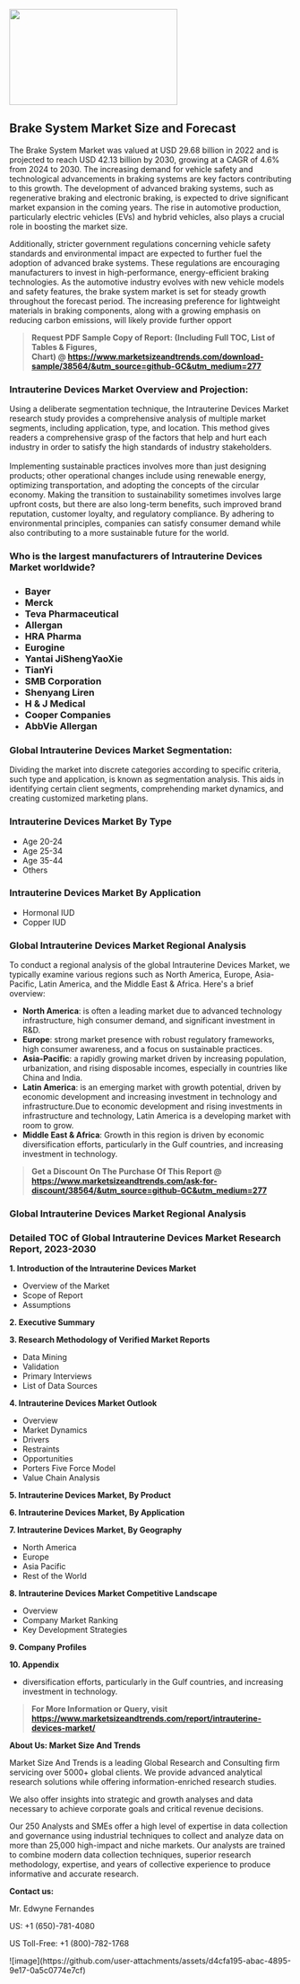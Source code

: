 <p><img class="alignnone size-medium wp-image-20088" src="https://ffe5etoiles.com/wp-content/uploads/2024/12/MST1-300x171.png" alt="" width="300" height="171" /></p><h2>Brake System Market Size and Forecast</h2><p>The Brake System Market was valued at USD 29.68 billion in 2022 and is projected to reach USD 42.13 billion by 2030, growing at a CAGR of 4.6% from 2024 to 2030. The increasing demand for vehicle safety and technological advancements in braking systems are key factors contributing to this growth. The development of advanced braking systems, such as regenerative braking and electronic braking, is expected to drive significant market expansion in the coming years. The rise in automotive production, particularly electric vehicles (EVs) and hybrid vehicles, also plays a crucial role in boosting the market size.</p><p>Additionally, stricter government regulations concerning vehicle safety standards and environmental impact are expected to further fuel the adoption of advanced brake systems. These regulations are encouraging manufacturers to invest in high-performance, energy-efficient braking technologies. As the automotive industry evolves with new vehicle models and safety features, the brake system market is set for steady growth throughout the forecast period. The increasing preference for lightweight materials in braking components, along with a growing emphasis on reducing carbon emissions, will likely provide further opport</p><blockquote id="" class=""><strong>Request PDF Sample Copy of Report: (Including Full TOC, List of Tables &amp; Figures, Chart)&nbsp;@&nbsp;<strong><a href="https://www.marketsizeandtrends.com/download-sample/38564/&utm_source=github-GC&utm_medium=277" target="_blank">https://www.marketsizeandtrends.com/download-sample/38564/&utm_source=github-GC&utm_medium=277</a></strong></strong></blockquote><h3 id="" class="">Intrauterine Devices Market&nbsp;Overview and Projection:</h3><p id="" class="">Using a deliberate segmentation technique, the Intrauterine Devices Market research study provides a comprehensive analysis of multiple market segments, including application, type, and location. This method gives readers a comprehensive grasp of the factors that help and hurt each industry in order to satisfy the high standards of industry stakeholders. <br /> <br />Implementing sustainable practices involves more than just designing products; other operational changes include using renewable energy, optimizing transportation, and adopting the concepts of the circular economy. Making the transition to sustainability sometimes involves large upfront costs, but there are also long-term benefits, such improved brand reputation, customer loyalty, and regulatory compliance. By adhering to environmental principles, companies can satisfy consumer demand while also contributing to a more sustainable future for the world.</p><h3 id="" class="">Who is the largest manufacturers of&nbsp;Intrauterine Devices Market worldwide?</h3><h3 class=""><p><ul><li>Bayer </li><li> Merck </li><li> Teva Pharmaceutical </li><li> Allergan </li><li> HRA Pharma </li><li> Eurogine </li><li> Yantai JiShengYaoXie </li><li> TianYi </li><li> SMB Corporation </li><li> Shenyang Liren </li><li> H & J Medical </li><li> Cooper Companies </li><li> AbbVie Allergan</li></ul></p></h3><h3 id="" class="">Global&nbsp;Intrauterine Devices Market Segmentation:</h3><p id="" class="">Dividing the market into discrete categories according to specific criteria, such type and application, is known as segmentation analysis. This aids in identifying certain client segments, comprehending market dynamics, and creating customized marketing plans.</p><h3 id="" class="">Intrauterine Devices Market&nbsp;By Type</h3><p><p><ul><li>Age 20-24 </li><li> Age 25-34 </li><li> Age 35-44 </li><li> Others</p></li></ul></p></p><h3 id="" class="">Intrauterine Devices Market&nbsp;By Application</h3><p class=""><p><ul><li>Hormonal IUD </li><li> Copper IUD</li></ul></p></p><h3 id="" class="">Global Intrauterine Devices Market Regional Analysis</h3><p id="" class="">To conduct a regional analysis of the global Intrauterine Devices Market, we typically examine various regions such as North America, Europe, Asia-Pacific, Latin America, and the Middle East &amp; Africa. Here's a brief overview:</p><ul><li><strong>North America</strong>: is often a leading market due to advanced technology infrastructure, high consumer demand, and significant investment in R&amp;D.</li><li><strong>Europe</strong>: strong market presence with robust regulatory frameworks, high consumer awareness, and a focus on sustainable practices.</li><li><strong>Asia-Pacific</strong>: a rapidly growing market driven by increasing population, urbanization, and rising disposable incomes, especially in countries like China and India.</li><li><strong>Latin America</strong>: is an emerging market with growth potential, driven by economic development and increasing investment in technology and infrastructure.Due to economic development and rising investments in infrastructure and technology, Latin America is a developing market with room to grow.</li><li><strong>Middle East &amp; Africa</strong>: Growth in this region is driven by economic diversification efforts, particularly in the Gulf countries, and increasing investment in technology.</li></ul><blockquote id="" class=""><strong>Get a Discount On The Purchase Of This Report @ <strong><a href="https://www.marketsizeandtrends.com/ask-for-discount/38564/&utm_source=github-GC&utm_medium=277" target="_blank">https://www.marketsizeandtrends.com/ask-for-discount/38564/&utm_source=github-GC&utm_medium=277</a></strong></strong></blockquote><h3 id="" class="">Global Intrauterine Devices Market Regional Analysis</h3><h3 id="" class="">Detailed TOC of Global Intrauterine Devices Market Research Report, 2023-2030</h3><p id="" class=""><strong>1. Introduction of the Intrauterine Devices Market</strong></p><ul><li>Overview of the Market</li><li>Scope of Report</li><li>Assumptions</li></ul><p id="" class=""><strong>2. Executive Summary</strong></p><p id="" class=""><strong>3. Research Methodology of Verified Market Reports</strong></p><ul><li>Data Mining</li><li>Validation</li><li>Primary Interviews</li><li>List of Data Sources</li></ul><p id="" class=""><strong>4. Intrauterine Devices Market Outlook</strong></p><ul><li>Overview</li><li>Market Dynamics</li><li>Drivers</li><li>Restraints</li><li>Opportunities</li><li>Porters Five Force Model</li><li>Value Chain Analysis</li></ul><p id="" class=""><strong>5. Intrauterine Devices Market, By Product</strong></p><p id="" class=""><strong>6. Intrauterine Devices Market, By Application</strong></p><p id="" class=""><strong>7. Intrauterine Devices Market, By Geography</strong></p><ul><li>North America</li><li>Europe</li><li>Asia Pacific</li><li>Rest of the World</li></ul><p id="" class=""><strong>8. Intrauterine Devices Market Competitive Landscape</strong></p><ul><li>Overview</li><li>Company Market Ranking</li><li>Key Development Strategies</li></ul><p id="" class=""><strong>9. Company Profiles</strong></p><p id="" class=""><strong>10. Appendix</strong></p><ul><li>diversification efforts, particularly in the Gulf countries, and increasing investment in technology.</li></ul><blockquote id="" class=""><strong>For More Information or Query, visit <strong><strong><a href="https://www.marketsizeandtrends.com/report/intrauterine-devices-market/" target="_blank">https://www.marketsizeandtrends.com/report/intrauterine-devices-market/</a></strong></strong></strong></blockquote><p id="" class=""><strong>About Us: Market Size And Trends</strong></p><p id="" class="">Market Size And Trends is a leading Global Research and Consulting firm servicing over 5000+ global clients. We provide advanced analytical research solutions while offering information-enriched research studies.</p><p id="" class="">We also offer insights into strategic and growth analyses and data necessary to achieve corporate goals and critical revenue decisions.</p><p id="" class="">Our 250 Analysts and SMEs offer a high level of expertise in data collection and governance using industrial techniques to collect and analyze data on more than 25,000 high-impact and niche markets. Our analysts are trained to combine modern data collection techniques, superior research methodology, expertise, and years of collective experience to produce informative and accurate research.</p><p id="" class=""><strong>Contact us:</strong></p><p id="" class="">Mr. Edwyne Fernandes</p><p id="" class="">US: +1 (650)-781-4080</p><p id="" class="">US Toll-Free: +1 (800)-782-1768</p>
![image](https://github.com/user-attachments/assets/d4cfa195-abac-4895-9e17-0a5c0774e7cf)
